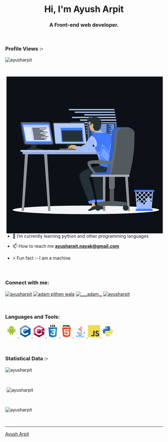 <h1 align="center">Hi, I'm Ayush Arpit</h1>
<h3 align="center">A Front-end web developer.</h3>

<br>

<p align="right"> <h3>Profile Views :-</h3> <img src="https://komarev.com/ghpvc/?username=ayusharpit&label=Profile%20views&color=0e75b6&style=flat"
    alt="ayusharpit" /> 
  </p>

<br>

<p><img align="right" src="https://github.com/ayusharpit/ayusharpit/blob/main/animation_500_kxa883sd.gif" alt="ayusharpit" /></p>


- 🌱 I’m currently learning python and other programming languages

- 📫 How to reach me **ayusharpit.nayak@gmail.com**

- ⚡ Fun fact :- I am a machine

<br>

<h3 align="left">Connect with me:</h3>
<p align="left">
  <a href="https://twitter.com/Ayush74565982" target="blank"><img align="center"
      src="https://raw.githubusercontent.com/rahuldkjain/github-profile-readme-generator/master/src/images/icons/Social/twitter.svg"
      alt="ayusharpit" height="30" width="40" /></a>
  <a href="https://github.com/ayusharpit" target="blank"><img align="center"
      src="https://raw.githubusercontent.com/rahuldkjain/github-profile-readme-generator/master/src/images/icons/Social/github.svg"
      alt="adam pithen wala" height="30" width="40" /></a>
  <a href="https://www.instagram.com/ayusharpit.nayak/" target="blank"><img align="center"
      src="https://raw.githubusercontent.com/rahuldkjain/github-profile-readme-generator/master/src/images/icons/Social/instagram.svg"
      alt="_._.adam._" height="30" width="40" /></a>
  <a href=" https://discord.com/users/AyushArpit#4343" target="blank"><img align="center"
      src="https://raw.githubusercontent.com/rahuldkjain/github-profile-readme-generator/master/src/images/icons/Social/discord.svg"
      alt="ayusharpit" height="30" width="40" /></a>
      
</p>

<br>

<h3 align="left">Languages and Tools:</h3>
<p align="left"> <a href="https://developer.android.com" target="_blank" rel="noreferrer"> <img
      src="https://raw.githubusercontent.com/devicons/devicon/master/icons/android/android-original-wordmark.svg"
      alt="android" width="40" height="40" /> </a> <a href="https://www.cprogramming.com/" target="_blank"
    rel="noreferrer"> <img src="https://raw.githubusercontent.com/devicons/devicon/master/icons/c/c-original.svg"
      alt="c" width="40" height="40" /> </a> <a href="https://www.w3schools.com/cpp/" target="_blank" rel="noreferrer">
    <img src="https://raw.githubusercontent.com/devicons/devicon/master/icons/cplusplus/cplusplus-original.svg"
      alt="cplusplus" width="40" height="40" /> </a> <a href="https://www.w3schools.com/css/" target="_blank"
    rel="noreferrer"> <img
      src="https://raw.githubusercontent.com/devicons/devicon/master/icons/css3/css3-original-wordmark.svg" alt="css3"
      width="40" height="40" /> </a> <a href="https://www.w3.org/html/" target="_blank" rel="noreferrer"> <img
      src="https://raw.githubusercontent.com/devicons/devicon/master/icons/html5/html5-original-wordmark.svg"
      alt="html5" width="40" height="40" /> </a></a> <a href="https://www.java.com" target="_blank" rel="noreferrer"> <img
      src="https://raw.githubusercontent.com/devicons/devicon/master/icons/java/java-original.svg" alt="java" width="40"
      height="40" /> </a> <a href="https://developer.mozilla.org/en-US/docs/Web/JavaScript" target="_blank"
    rel="noreferrer"> <img
      src="https://raw.githubusercontent.com/devicons/devicon/master/icons/javascript/javascript-original.svg"
      alt="javascript" width="40" height="40" /><a href="https://www.python.org" target="_blank" rel="noreferrer"> <img
      src="https://raw.githubusercontent.com/devicons/devicon/master/icons/python/python-original.svg" alt="python"
      width="40" height="40" /> </a>  </p>

<br>

<h3>Statistical Data :-</h3>
<p><img align="center"
    src="https://github-readme-stats.vercel.app/api/top-langs?username=ayusharpit&show_icons=true&locale=en&layout=compact"
    alt="ayusharpit" /></p>

<br>

<p>&nbsp;<img align="center" src="https://github-readme-stats.vercel.app/api?username=ayusharpit&show_icons=true&locale=en"
    alt="ayusharpit" /></p>

<br>

<p><img align="center" src="https://github-readme-streak-stats.herokuapp.com/?user=ayusharpit&" alt="ayusharpit" /></p>

<br>


------------------------------------------------------------------------------------------------------------------------------------------
[Ayush Arpit](https://github.com/ayusharpit)
